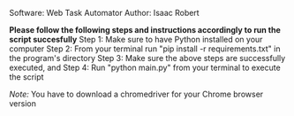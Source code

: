 Software: Web Task Automator
Author: Isaac Robert

**Please follow the following steps and instructions accordingly to run the script succesfully**
Step 1: Make sure to have Python installed on your computer
Step 2: From your terminal run "pip install -r requirements.txt" in the program's directory
Step 3: Make sure the above steps are successfully executed, and 
Step 4: Run "python main.py" from your terminal to execute the script

*Note:* You have to download a chromedriver for your Chrome browser version
